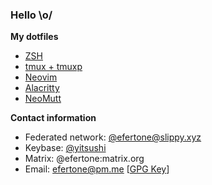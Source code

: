 ### Hello \o/

**My dotfiles**

* [ZSH][dot-zsh]
* [tmux + tmuxp][dot-tmux]
* [Neovim][dot-neovim]
* [Alacritty][dot-alacritty]
* [NeoMutt][dot-neomutt]

**Contact information**

* Federated network: [@efertone@slippy.xyz](https://slippy.xyz/@efertone)
* Keybase: [@yitsushi](https://keybase.io/yitsushi/)
* Matrix: @efertone:matrix.org
* Email: efertone@pm.me [[GPG Key](keys/3333347E7464E7D91B5512B2312D70F64B9E1FBA.asc)]


[dot-zsh]: https://gitea.code-infection.com/efertone/config-zsh
[dot-tmux]: https://gitea.code-infection.com/efertone/config-tmux
[dot-neovim]: https://gitea.code-infection.com/efertone/config-nvim
[dot-alacritty]: https://gitea.code-infection.com/efertone/config-alacritty
[dot-neomutt]: https://gitea.code-infection.com/efertone/config-mutt
